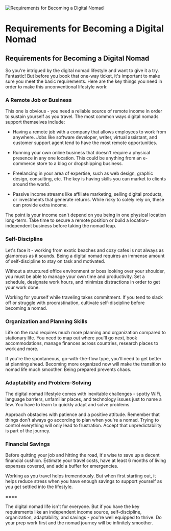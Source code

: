 ![Requirements for Becoming a Digital Nomad](/images/chapter.1.section.3.image.1.png)

# Requirements for Becoming a Digital Nomad



## Requirements for Becoming a Digital Nomad

So you're intrigued by the digital nomad lifestyle and want to give it a try. Fantastic! But before you book that one-way ticket, it's important to make sure you meet the basic requirements. Here are the key things you need in order to make this unconventional lifestyle work:

### A Remote Job or Business

This one is obvious - you need a reliable source of remote income in order to sustain yourself as you travel. The most common ways digital nomads support themselves include:

- Having a remote job with a company that allows employees to work from anywhere. Jobs like software developer, writer, virtual assistant, and customer support agent tend to have the most remote opportunities.

- Running your own online business that doesn't require a physical presence in any one location. This could be anything from an e-commerce store to a blog or dropshipping business. 

- Freelancing in your area of expertise, such as web design, graphic design, consulting, etc. The key is having skills you can market to clients around the world.

- Passive income streams like affiliate marketing, selling digital products, or investments that generate returns. While risky to solely rely on, these can provide extra income.

The point is your income can't depend on you being in one physical location long-term. Take time to secure a remote position or build a location-independent business before taking the nomad leap.

### Self-Discipline 

Let's face it - working from exotic beaches and cozy cafes is not always as glamorous as it sounds. Being a digital nomad requires an immense amount of self-discipline to stay on task and motivated. 

Without a structured office environment or boss looking over your shoulder, you must be able to manage your own time and productivity. Set a schedule, designate work hours, and minimize distractions in order to get your work done. 

Working for yourself while traveling takes commitment. If you tend to slack off or struggle with procrastination, cultivate self-discipline before becoming a nomad.  

### Organization and Planning Skills

Life on the road requires much more planning and organization compared to stationary life. You need to map out where you'll go next, book accommodations, manage finances across countries, research places to work and more.

If you're the spontaneous, go-with-the-flow type, you'll need to get better at planning ahead. Becoming more organized now will make the transition to nomad life much smoother. Being prepared prevents chaos.

### Adaptability and Problem-Solving 

The digital nomad lifestyle comes with inevitable challenges - spotty WiFi, language barriers, unfamiliar places, and technology issues just to name a few. You have to learn to quickly adapt and solve problems.

Approach obstacles with patience and a positive attitude. Remember that things don't always go according to plan when you're a nomad. Trying to control everything will only lead to frustration. Accept that unpredictability is part of the journey.

### Financial Savings

Before quitting your job and hitting the road, it's wise to save up a decent financial cushion. Estimate your travel costs, have at least 6 months of living expenses covered, and add a buffer for emergencies. 

Working as you travel helps tremendously. But when first starting out, it helps reduce stress when you have enough savings to support yourself as you get settled into the lifestyle.

====

The digital nomad life isn't for everyone. But if you have the key requirements like an independent income source, self-discipline, organization, adaptability, and savings - you're well equipped to thrive. Do your prep work first and the nomad journey will be infinitely smoother.

